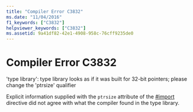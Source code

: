 ```yaml
---
title: "Compiler Error C3832"
ms.date: "11/04/2016"
f1_keywords: ["C3832"]
helpviewer_keywords: ["C3832"]
ms.assetid: 9a41df82-42e1-4908-958c-76cff9235de0
---
```

# Compiler Error C3832

'type library': type library looks as if it was built for 32-bit pointers; please change the 'ptrsize' qualifier

Explicit information supplied with the `ptrsize` attribute of the [#import](../../preprocessor/hash-import-directive-cpp.md) directive did not agree with what the compiler found in the type library.
